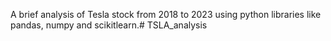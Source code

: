 A brief analysis of Tesla stock from 2018 to 2023 using python libraries like pandas, numpy and scikitlearn.# TSLA_analysis
